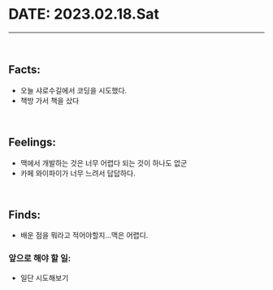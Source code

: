 # DATE: 2023.02.18.Sat
<hr>
<br>

## Facts: 
- 오늘 샤로수길에서 코딩을 시도했다. 
- 책방 가서 책을 샀다
<br>

## Feelings: 
- 맥에서 개발하는 것은 너무 어렵다 되는 것이 하나도 없군
- 카페 와이파이가 너무 느려서 답답하다.

<br>

## Finds: 
- 배운 점을 뭐라고 적어야할지...맥은 어렵디.

### 앞으로 해야 할 일: 
- 일단 시도해보기
